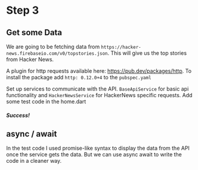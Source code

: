 # Step 3
## Get some Data

We are going to be fetching data from `https://hacker-news.firebaseio.com/v0/topstories.json`. This will give us the top stories from Hacker News.

A plugin for http requests available here: https://pub.dev/packages/http.
To install the package add `http: 0.12.0+4` to the `pubspec.yaml`

Set up services to communicate with the API. `BaseApiService` for basic api functionality and `HackerNewsService` for HackerNews specific requests.
Add some test code in the home.dart

##### Success!

## async / await
In the test code I used promise-like syntax to display the data from the API once the service gets the data. But we can use async await to write the code in a cleaner way.


